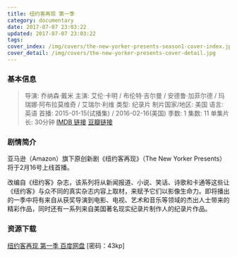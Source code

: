 ```yaml
---
title: 纽约客再现 第一季
category: documentary
date: 2017-07-07 23:03:22
updated: 2017-07-07 23:03:22
tags:
cover_index: /img/covers/the-new-yorker-presents-season1-cover-index.jpg
cover_detail: /img/covers/the-new-yorker-presents-cover-detail.jpg
---
```


### 基本信息

>导演: 乔纳森·戴米
主演: 艾伦·卡明 / 布伦特·吉尔曼 / 安德鲁·加菲尔德 / 玛瑞娜·阿布拉莫维奇 / 艾瑞尔·利维
类型: 纪录片
制片国家/地区: 美国
语言: 英语
首播: 2015-01-15(试播集) / 2016-02-16(美国)
季数: 1
集数: 11
单集片长: 30分钟
[IMDB 链接](http://www.imdb.com/title/tt4115864)
[豆瓣链接](https://movie.douban.com/subject/26258881/)

### 剧情简介

亚马逊（Amazon）旗下原创新剧《纽约客再现》（The New Yorker Presents）将于2月16号上线首播。 

改编自《纽约客》杂志，该系列将从新闻报道、小说、笑话、诗歌和卡通等这些让《纽约客》与众不同的真实杂志内容上取材，来赋予它们以影像生命力。即将播出的一季中将有来自从获奖导演到电影、电视、艺术和音乐等领域的杰出人士带来的精彩作品，同时还有一系列来自美国著名现实纪录片制作人的纪录片作品。

### 资源下载

[纽约客再现 第一季 百度网盘](https://pan.baidu.com/share/init?shareid=3855174975&uk=4028507323) [密码：43kp]
